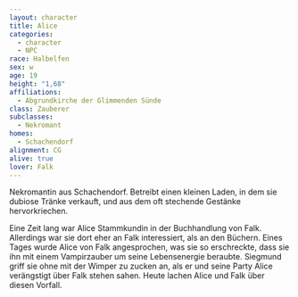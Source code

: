 ```yaml
---
layout: character
title: Alice
categories:
  - character
  - NPC
race: Halbelfen
sex: w
age: 19
height: "1,68"
affiliations:
  - Abgrundkirche der Glimmenden Sünde
class: Zauberer
subclasses:
  - Nekromant
homes:
  - Schachendorf
alignment: CG
alive: true
lover: Falk
---
```


Nekromantin aus Schachendorf. Betreibt einen kleinen Laden, in dem sie dubiose Tränke verkauft, und aus dem oft
stechende Gestänke hervorkriechen.

Eine Zeit lang war Alice Stammkundin in der Buchhandlung von Falk. Allerdings war sie dort eher an Falk interessiert,
als an den Büchern. Eines Tages wurde Alice von Falk angesprochen, was sie so erschreckte, dass sie ihn mit einem
Vampirzauber um seine Lebensenergie beraubte. Siegmund griff sie ohne mit der Wimper zu zucken an, als er und seine
Party Alice verängstigt über Falk stehen sahen. Heute lachen Alice und Falk über diesen Vorfall.